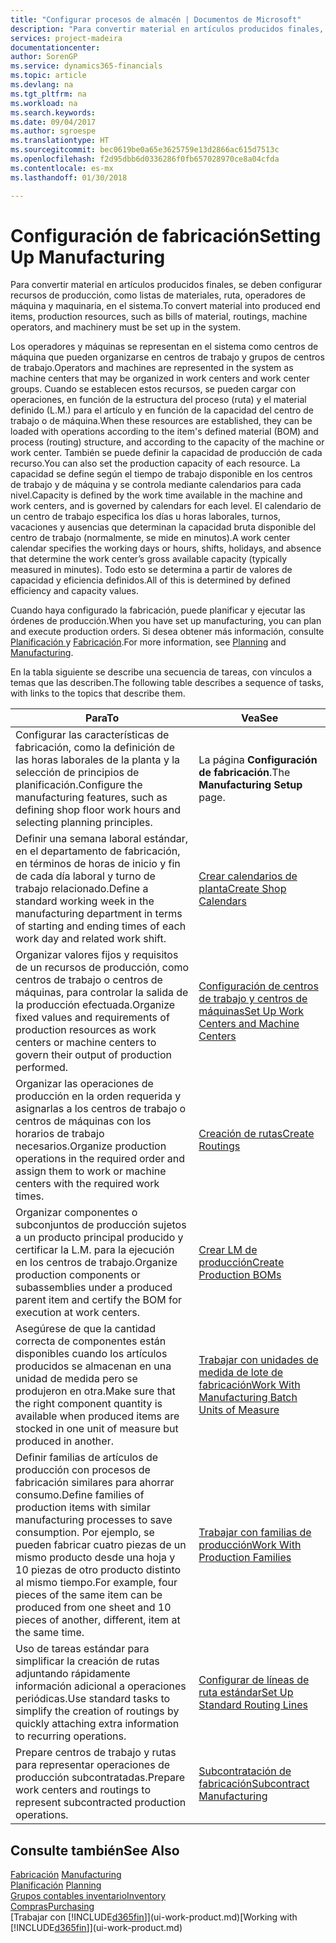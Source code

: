 ```yaml
---
title: "Configurar procesos de almacén | Documentos de Microsoft"
description: "Para convertir material en artículos producidos finales, se deben configurar recursos de producción, como listas de materiales, ruta, operadores de máquina y maquinaria, en el sistema."
services: project-madeira
documentationcenter: 
author: SorenGP
ms.service: dynamics365-financials
ms.topic: article
ms.devlang: na
ms.tgt_pltfrm: na
ms.workload: na
ms.search.keywords: 
ms.date: 09/04/2017
ms.author: sgroespe
ms.translationtype: HT
ms.sourcegitcommit: bec0619be0a65e3625759e13d2866ac615d7513c
ms.openlocfilehash: f2d95dbb6d0336286f0fb657028970ce8a04cfda
ms.contentlocale: es-mx
ms.lasthandoff: 01/30/2018

---
```

# <a name="setting-up-manufacturing"></a><span data-ttu-id="3c549-103">Configuración de fabricación</span><span class="sxs-lookup"><span data-stu-id="3c549-103">Setting Up Manufacturing</span></span>
<span data-ttu-id="3c549-104">Para convertir material en artículos producidos finales, se deben configurar recursos de producción, como listas de materiales, ruta, operadores de máquina y maquinaria, en el sistema.</span><span class="sxs-lookup"><span data-stu-id="3c549-104">To convert material into produced end items, production resources, such as bills of material, routings, machine operators, and machinery must be set up in the system.</span></span>

<span data-ttu-id="3c549-105">Los operadores y máquinas se representan en el sistema como centros de máquina que pueden organizarse en centros de trabajo y grupos de centros de trabajo.</span><span class="sxs-lookup"><span data-stu-id="3c549-105">Operators and machines are represented in the system as machine centers that may be organized in work centers and work center groups.</span></span> <span data-ttu-id="3c549-106">Cuando se establecen estos recursos, se pueden cargar con operaciones, en función de la estructura del proceso (ruta) y el material definido (L.M.) para el artículo y en función de la capacidad del centro de trabajo o de máquina.</span><span class="sxs-lookup"><span data-stu-id="3c549-106">When these resources are established, they can be loaded with operations according to the item's defined material (BOM) and process (routing) structure, and according to the capacity of the machine or work center.</span></span> <span data-ttu-id="3c549-107">También se puede definir la capacidad de producción de cada recurso.</span><span class="sxs-lookup"><span data-stu-id="3c549-107">You can also set the production capacity of each resource.</span></span> <span data-ttu-id="3c549-108">La capacidad se define según el tiempo de trabajo disponible en los centros de trabajo y de máquina y se controla mediante calendarios para cada nivel.</span><span class="sxs-lookup"><span data-stu-id="3c549-108">Capacity is defined by the work time available in the machine and work centers, and is governed by calendars for each level.</span></span> <span data-ttu-id="3c549-109">El calendario de un centro de trabajo especifica los días u horas laborales, turnos, vacaciones y ausencias que determinan la capacidad bruta disponible del centro de trabajo (normalmente, se mide en minutos).</span><span class="sxs-lookup"><span data-stu-id="3c549-109">A work center calendar specifies the working days or hours, shifts, holidays, and absence that determine the work center’s gross available capacity (typically measured in minutes).</span></span> <span data-ttu-id="3c549-110">Todo esto se determina a partir de valores de capacidad y eficiencia definidos.</span><span class="sxs-lookup"><span data-stu-id="3c549-110">All of this is determined by defined efficiency and capacity values.</span></span>  

<span data-ttu-id="3c549-111">Cuando haya configurado la fabricación, puede planificar y ejecutar las órdenes de producción.</span><span class="sxs-lookup"><span data-stu-id="3c549-111">When you have set up manufacturing, you can plan and execute production orders.</span></span> <span data-ttu-id="3c549-112">Si desea obtener más información, consulte [Planificación ](production-planning.md) y [Fabricación](production-manage-manufacturing.md).</span><span class="sxs-lookup"><span data-stu-id="3c549-112">For more information, see [Planning](production-planning.md) and [Manufacturing](production-manage-manufacturing.md).</span></span>  

 <span data-ttu-id="3c549-113">En la tabla siguiente se describe una secuencia de tareas, con vínculos a temas que las describen.</span><span class="sxs-lookup"><span data-stu-id="3c549-113">The following table describes a sequence of tasks, with links to the topics that describe them.</span></span>   

|<span data-ttu-id="3c549-114">**Para**</span><span class="sxs-lookup"><span data-stu-id="3c549-114">**To**</span></span>|<span data-ttu-id="3c549-115">**Vea**</span><span class="sxs-lookup"><span data-stu-id="3c549-115">**See**</span></span>|  
|------------|-------------|  
|<span data-ttu-id="3c549-116">Configurar las características de fabricación, como la definición de las horas laborales de la planta y la selección de principios de planificación.</span><span class="sxs-lookup"><span data-stu-id="3c549-116">Configure the manufacturing features, such as defining shop floor work hours and selecting planning principles.</span></span>|<span data-ttu-id="3c549-117">La página **Configuración de fabricación**.</span><span class="sxs-lookup"><span data-stu-id="3c549-117">The **Manufacturing Setup** page.</span></span>|  
|<span data-ttu-id="3c549-118">Definir una semana laboral estándar, en el departamento de fabricación, en términos de horas de inicio y fin de cada día laboral y turno de trabajo relacionado.</span><span class="sxs-lookup"><span data-stu-id="3c549-118">Define a standard working week in the manufacturing department in terms of starting and ending times of each work day and related work shift.</span></span>|[<span data-ttu-id="3c549-119">Crear calendarios de planta</span><span class="sxs-lookup"><span data-stu-id="3c549-119">Create Shop Calendars</span></span>](production-how-to-create-work-center-calendars.md)|  
|<span data-ttu-id="3c549-120">Organizar valores fijos y requisitos de un recursos de producción, como centros de trabajo o centros de máquinas, para controlar la salida de la producción efectuada.</span><span class="sxs-lookup"><span data-stu-id="3c549-120">Organize fixed values and requirements of production resources as work centers or machine centers to govern their output of production performed.</span></span>|[<span data-ttu-id="3c549-121">Configuración de centros de trabajo y centros de máquinas</span><span class="sxs-lookup"><span data-stu-id="3c549-121">Set Up Work Centers and Machine Centers</span></span>](production-how-to-set-up-work-and-machine-centers.md)|
|<span data-ttu-id="3c549-122">Organizar las operaciones de producción en la orden requerida y asignarlas a los centros de trabajo o centros de máquinas con los horarios de trabajo necesarios.</span><span class="sxs-lookup"><span data-stu-id="3c549-122">Organize production operations in the required order and assign them to work or machine centers with the required work times.</span></span>|[<span data-ttu-id="3c549-123">Creación de rutas</span><span class="sxs-lookup"><span data-stu-id="3c549-123">Create Routings</span></span>](production-how-to-create-routings.md)|
|<span data-ttu-id="3c549-124">Organizar componentes o subconjuntos de producción sujetos a un producto principal producido y certificar la L.M. para la ejecución en los centros de trabajo.</span><span class="sxs-lookup"><span data-stu-id="3c549-124">Organize production components or subassemblies under a produced parent item and certify the BOM for execution at work centers.</span></span>|[<span data-ttu-id="3c549-125">Crear LM de producción</span><span class="sxs-lookup"><span data-stu-id="3c549-125">Create Production BOMs</span></span>](production-how-to-create-production-boms.md)|
|<span data-ttu-id="3c549-126">Asegúrese de que la cantidad correcta de componentes están disponibles cuando los artículos producidos se almacenan en una unidad de medida pero se produjeron en otra.</span><span class="sxs-lookup"><span data-stu-id="3c549-126">Make sure that the right component quantity is available when produced items are stocked in one unit of measure but produced in another.</span></span>|[<span data-ttu-id="3c549-127">Trabajar con unidades de medida de lote de fabricación</span><span class="sxs-lookup"><span data-stu-id="3c549-127">Work With Manufacturing Batch Units of Measure</span></span>](production-how-to-use-the-manufacturing-batch-unit-of-measure.md)|  
|<span data-ttu-id="3c549-128">Definir familias de artículos de producción con procesos de fabricación similares para ahorrar consumo.</span><span class="sxs-lookup"><span data-stu-id="3c549-128">Define families of production items with similar manufacturing processes to save consumption.</span></span> <span data-ttu-id="3c549-129">Por ejemplo, se pueden fabricar cuatro piezas de un mismo producto desde una hoja y 10 piezas de otro producto distinto al mismo tiempo.</span><span class="sxs-lookup"><span data-stu-id="3c549-129">For example, four pieces of the same item can be produced from one sheet and 10 pieces of another, different, item at the same time.</span></span>|[<span data-ttu-id="3c549-130">Trabajar con familias de producción</span><span class="sxs-lookup"><span data-stu-id="3c549-130">Work With Production Families</span></span>](production-how-work-family.md)|
|<span data-ttu-id="3c549-131">Uso de tareas estándar para simplificar la creación de rutas adjuntando rápidamente información adicional a operaciones periódicas.</span><span class="sxs-lookup"><span data-stu-id="3c549-131">Use standard tasks to simplify the creation of routings by quickly attaching extra information to recurring operations.</span></span>|[<span data-ttu-id="3c549-132">Configurar de líneas de ruta estándar</span><span class="sxs-lookup"><span data-stu-id="3c549-132">Set Up Standard Routing Lines</span></span>](production-how-set-up-standard-routing-lines.md)|  
|<span data-ttu-id="3c549-133">Prepare centros de trabajo y rutas para representar operaciones de producción subcontratadas.</span><span class="sxs-lookup"><span data-stu-id="3c549-133">Prepare work centers and routings to represent subcontracted production operations.</span></span>|[<span data-ttu-id="3c549-134">Subcontratación de fabricación</span><span class="sxs-lookup"><span data-stu-id="3c549-134">Subcontract Manufacturing</span></span>](production-how-to-subcontract-manufacturing.md)|  

## <a name="see-also"></a><span data-ttu-id="3c549-135">Consulte también</span><span class="sxs-lookup"><span data-stu-id="3c549-135">See Also</span></span>
<span data-ttu-id="3c549-136">[Fabricación](production-manage-manufacturing.md)  </span><span class="sxs-lookup"><span data-stu-id="3c549-136">[Manufacturing](production-manage-manufacturing.md)  </span></span>  
<span data-ttu-id="3c549-137">[Planificación](production-planning.md) </span><span class="sxs-lookup"><span data-stu-id="3c549-137">[Planning](production-planning.md) </span></span>  
[<span data-ttu-id="3c549-138">Grupos contables inventario</span><span class="sxs-lookup"><span data-stu-id="3c549-138">Inventory</span></span>](inventory-manage-inventory.md)  
[<span data-ttu-id="3c549-139">Compras</span><span class="sxs-lookup"><span data-stu-id="3c549-139">Purchasing</span></span>](purchasing-manage-purchasing.md)  
<span data-ttu-id="3c549-140">[Trabajar con [!INCLUDE[d365fin](includes/d365fin_md.md)]](ui-work-product.md)</span><span class="sxs-lookup"><span data-stu-id="3c549-140">[Working with [!INCLUDE[d365fin](includes/d365fin_md.md)]](ui-work-product.md)</span></span>

